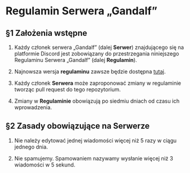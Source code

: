 # Regulamin Serwera „Gandalf”

  

## §1 Założenia wstępne

  
1. Każdy członek serwera „Gandalf” (dalej **Serwer**) znajdującego się na platformie Discord jest zobowiązany do przestrzegania niniejszego Regulaminu Serwera „Gandalf” (dalej **Regulamin**).

2.  Najnowsza wersja **regulaminu** zawsze będzie dostępna [tutaj](https://github.com/marximimus/regulamin-gandalfa/blob/main/README.md).

3.  Każdy członek **Serwera** może zaproponować zmiany w regulaminie tworząc pull request do tego repozytorium.

4.  Zmiany w **Regulaminie** obowiązują po siedmiu dniach od czasu ich wprowadzenia.

## §2 Zasady obowiązujące na Serwerze
  
1. Nie należy edytować jednej wiadomości więcej niż 5 razy w ciągu jednego dnia.

2. Nie spamujemy. Spamowaniem nazywamy wysłanie więcej niż 3 wiadomości w 5 sekund.
